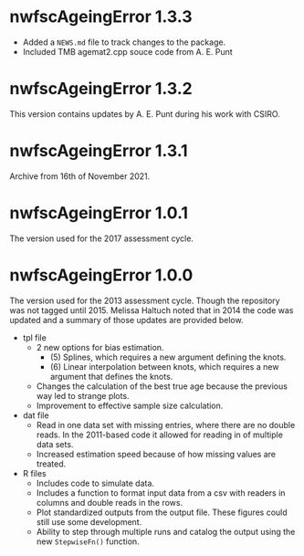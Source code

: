 # nwfscAgeingError 1.3.3

* Added a `NEWS.md` file to track changes to the package.
* Included TMB agemat2.cpp souce code from A. E. Punt

# nwfscAgeingError 1.3.2

This version contains updates by A. E. Punt during his work with CSIRO.

# nwfscAgeingError 1.3.1

Archive from 16th of November 2021.

# nwfscAgeingError 1.0.1

The version used for the 2017 assessment cycle.

# nwfscAgeingError 1.0.0

The version used for the 2013 assessment cycle. Though the repository was not
tagged until 2015. Melissa Haltuch noted that in 2014 the code was updated and
a summary of those updates are provided below.

 - tpl file
   - 2 new options for bias estimation.
      - (5) Splines, which requires a new argument defining the knots.
      - (6) Linear interpolation between knots, which requires a new argument
        that defines the knots.
   - Changes the calculation of the best true age because the previous way
     led to strange plots.
   - Improvement to effective sample size calculation.
 - dat file
   - Read in one data set with missing entries, where there are no double
     reads. In the 2011-based code it allowed for reading in of multiple data
     sets.
   - Increased estimation speed because of how missing values are treated.
 - R files
   - Includes code to simulate data.
   - Includes a function to format input data from a csv with readers in
     columns and double reads in the rows.
   - Plot standardized outputs from the output file. These figures could still
     use some development.
   - Ability to step through multiple runs and catalog the output using the
     new `StepwiseFn()` function.
